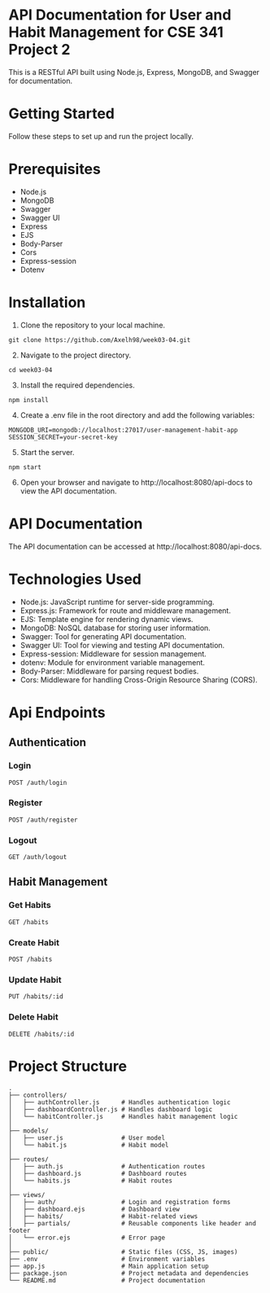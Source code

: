 # API Documentation for User and Habit Management for CSE 341 Project 2

This is a RESTful API built using Node.js, Express, MongoDB, and Swagger for documentation.

# Getting Started

Follow these steps to set up and run the project locally.

# Prerequisites
- Node.js
- MongoDB
- Swagger
- Swagger UI
- Express
- EJS
- Body-Parser
- Cors
- Express-session
- Dotenv

# Installation
1. Clone the repository to your local machine.
```
git clone https://github.com/Axelh98/week03-04.git
```
2. Navigate to the project directory.
```
cd week03-04
```
3. Install the required dependencies.
```
npm install
```
4. Create a .env file in the root directory and add the following variables:
```
MONGODB_URI=mongodb://localhost:27017/user-management-habit-app
SESSION_SECRET=your-secret-key
```
5. Start the server.
```
npm start   
```
6. Open your browser and navigate to http://localhost:8080/api-docs to view the API documentation.

# API Documentation
The API documentation can be accessed at http://localhost:8080/api-docs.

# Technologies Used
- Node.js: JavaScript runtime for server-side programming.
- Express.js: Framework for route and middleware management.
- EJS: Template engine for rendering dynamic views.
- MongoDB: NoSQL database for storing user information.
- Swagger: Tool for generating API documentation.
- Swagger UI: Tool for viewing and testing API documentation.
- Express-session: Middleware for session management.
- dotenv: Module for environment variable management.
- Body-Parser: Middleware for parsing request bodies.
- Cors: Middleware for handling Cross-Origin Resource Sharing (CORS).   
 
 # Api Endpoints
 ## Authentication
 ### Login
 ```
 POST /auth/login
 ```
 ### Register
 ```
 POST /auth/register
 ```
 ### Logout
 ```
 GET /auth/logout
 ```
 ## Habit Management
 ### Get Habits
 ```
 GET /habits
 ```
 ### Create Habit
 ```
 POST /habits
 ```
 ### Update Habit
 ```
 PUT /habits/:id
 ```
 ### Delete Habit
 ```
 DELETE /habits/:id
 ```

 # Project Structure
```
.
├── controllers/
│   ├── authController.js      # Handles authentication logic
│   ├── dashboardController.js # Handles dashboard logic
│   └── habitController.js     # Handles habit management logic
│
├── models/
│   ├── user.js                # User model
│   └── habit.js               # Habit model
│
├── routes/
│   ├── auth.js                # Authentication routes
│   ├── dashboard.js           # Dashboard routes
│   └── habits.js              # Habit routes
│
├── views/
│   ├── auth/                  # Login and registration forms
│   ├── dashboard.ejs          # Dashboard view
│   ├── habits/                # Habit-related views
│   ├── partials/              # Reusable components like header and footer
│   └── error.ejs              # Error page
│
├── public/                    # Static files (CSS, JS, images)
├── .env                       # Environment variables
├── app.js                     # Main application setup
├── package.json               # Project metadata and dependencies
└── README.md                  # Project documentation      
``` 


